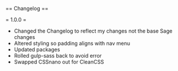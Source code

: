 == Changelog ==

= 1.0.0 =
* Changed the Changelog to reflect my changes not the base Sage changes
* Altered styling so padding aligns with nav menu
* Updated packages
* Rolled gulp-sass back to avoid error
* Swapped CSSnano out for CleanCSS

